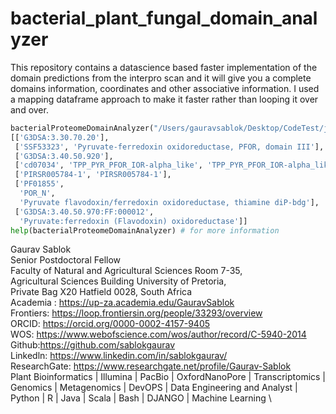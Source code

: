 # bacterial_plant_fungal_domain_analyzer
This repository contains a datascience based faster implementation of the domain predictions from the interpro scan and it will give you a complete domains information, coordinates and other associative information. I used a mapping dataframe approach to make it faster rather than looping it over and over. 
```python
bacterialProteomeDomainAnalyzer("/Users/gauravsablok/Desktop/CodeTest/json_parser/ipr_scan.json", arg_type = "getdomains")
[['G3DSA:3.30.70.20'],
 ['SSF53323', 'Pyruvate-ferredoxin oxidoreductase, PFOR, domain III'],
 ['G3DSA:3.40.50.920'],
 ['cd07034', 'TPP_PYR_PFOR_IOR-alpha_like', 'TPP_PYR_PFOR_IOR-alpha_like'],
 ['PIRSR005784-1', 'PIRSR005784-1'],
 ['PF01855',
  'POR_N',
  'Pyruvate flavodoxin/ferredoxin oxidoreductase, thiamine diP-bdg'],
 ['G3DSA:3.40.50.970:FF:000012',
  'Pyruvate:ferredoxin (Flavodoxin) oxidoreductase']]
help(bacterialProteomeDomainAnalyzer) # for more information
```
Gaurav Sablok \
Senior Postdoctoral Fellow \
Faculty of Natural and Agricultural Sciences Room 7-35, \
Agricultural Sciences Building University of Pretoria, \
Private Bag X20 Hatfield 0028, South Africa \
Academia : https://up-za.academia.edu/GauravSablok \
Frontiers: https://loop.frontiersin.org/people/33293/overview \
ORCID: https://orcid.org/0000-0002-4157-9405 \
WOS: https://www.webofscience.com/wos/author/record/C-5940-2014 \
Github:https://github.com/sablokgaurav \
Linkedln: https://www.linkedin.com/in/sablokgaurav/ \
ResearchGate: https://www.researchgate.net/profile/Gaurav-Sablok \
Plant Bioinformatics | Illumina | PacBio | OxfordNanoPore | Transcriptomics | \
Genomics | Metagenomics | DevOPS | Data Engineering and Analyst | \
Python | R | Java | Scala | Bash | DJANGO | Machine Learning \
